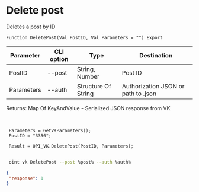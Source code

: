 ﻿---
sidebar_position: 3
---

# Delete post
 Deletes a post by ID



`Function DeletePost(Val PostID, Val Parameters = "") Export`

 | Parameter | CLI option | Type | Destination |
 |-|-|-|-|
 | PostID | --post | String, Number | Post ID |
 | Parameters | --auth | Structure Of String | Authorization JSON or path to .json |

 
 Returns: Map Of KeyAndValue - Serialized JSON response from VK

<br/>




```bsl title="Code example"
 Parameters = GetVKParameters();
 PostID = "3356";
 
 Result = OPI_VK.DeletePost(PostID, Parameters);
```
	


```sh title="CLI command example"
 
 oint vk DeletePost --post %post% --auth %auth%

```

```json title="Result"
{
 "response": 1
}
```
